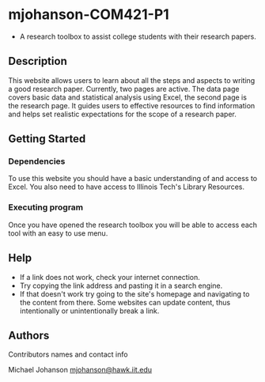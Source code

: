 # mjohanson-COM421-P1
* A research toolbox to assist college students with their research papers.

## Description
This website allows users to learn about all the steps and aspects to writing a good research paper. Currently, two pages are active. The data page covers basic data and statistical analysis using Excel, the second page is the research page. It guides users to effective resources to find information and helps set realistic expectations for the scope of a research paper. 

## Getting Started

### Dependencies
To use this website you should have a basic understanding of and access to Excel. You also need to have access to Illinois Tech's Library Resources.

### Executing program
Once you have opened the research toolbox you will be able to access each tool with an easy to use menu.

## Help
* If a link does not work, check your internet connection.
* Try copying the link address and pasting it in a search engine.
* If that doesn't work try going to the site's homepage and navigating to the content from there. Some websites can update content, thus intentionally or unintentionally break a link. 

## Authors
Contributors names and contact info

Michael Johanson
mjohanson@hawk.iit.edu
